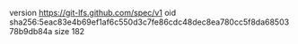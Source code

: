 version https://git-lfs.github.com/spec/v1
oid sha256:5eac83e4b69ef1af6c550d3c7fe86cdc48dec8ea780cc5f8da6850378b9db84a
size 182
